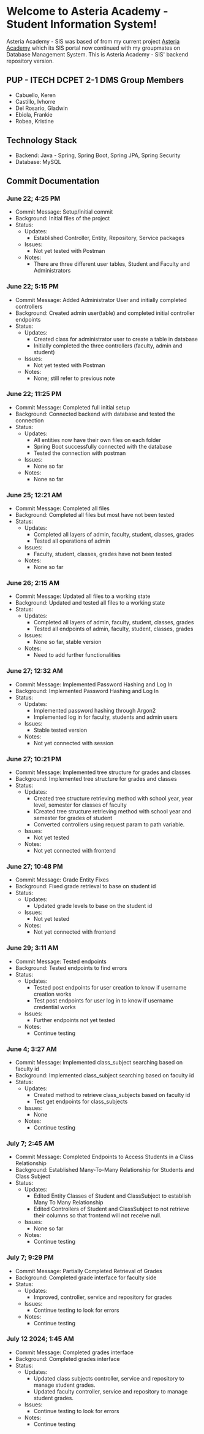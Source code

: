 # Welcome to Asteria Academy - Student Information System!
Asteria Academy - SIS was based of from my current project [Asteria Academy](https://github.com/gfdelrosario12/Asteria-Academy) which its SIS portal now continued with my groupmates on Database Management System. This is Asteria Academy - SIS' backend repository version. 

## PUP - ITECH DCPET 2-1 DMS Group Members
- Cabuello, Keren
- Castillo, Ivhorre
- Del Rosario, Gladwin
- Ebiola, Frankie
- Robea, Kristine

## Technology Stack
- Backend: Java - Spring, Spring Boot, Spring JPA, Spring Security
- Database: MySQL


## Commit Documentation

### June 22; 4:25 PM
- Commit Message: Setup/initial commit 
- Background: Initial files of the project
- Status:
    - Updates:
        - Established Controller, Entity, Repository, Service packages
    - Issues:
        - Not yet tested with Postman
    - Notes:
        - There are three different user tables, Student and Faculty and Administrators

### June 22; 5:15 PM
- Commit Message: Added Administrator User and initially completed controllers
- Background: Created admin user(table) and completed initial controller endpoints
- Status:
    - Updates:
        - Created class for administrator user to create a table in database
        - Initially completed the three controllers (faculty, admin and student)
    - Issues:
        - Not yet tested with Postman
    - Notes:
        - None; still refer to previous note

### June 22; 11:25 PM
- Commit Message: Completed full initial setup
- Background: Connected backend with database and tested the connection
- Status:
    - Updates:
        - All entities now have their own files on each folder
        - Spring Boot successfully connected with the database
        - Tested the connection with postman
    - Issues:
        - None so far
    - Notes:
        - None so far

### June 25; 12:21 AM
- Commit Message: Completed all files
- Background: Completed all files but most have not been tested
- Status:
    - Updates:
        - Completed all layers of admin, faculty, student, classes, grades
        - Tested all operations of admin
    - Issues:
        - Faculty, student, classes, grades have not been tested
    - Notes:
        - None so far

### June 26; 2:15 AM
- Commit Message: Updated all files to a working state
- Background: Updated and tested all files to a working state
- Status:
    - Updates:
        - Completed all layers of admin, faculty, student, classes, grades
        - Tested all endpoints of admin, faculty, student, classes, grades
    - Issues:
        - None so far, stable version
    - Notes:
        - Need to add further functionalities

### June 27; 12:32 AM
- Commit Message: Implemented Password Hashing and Log In
- Background: Implemented Password Hashing and Log In
- Status:
    - Updates:
        - Implemented password hashing through Argon2
        - Implemented log in for faculty, students and admin users
    - Issues:
        - Stable tested version
    - Notes:
        - Not yet connected with session

### June 27; 10:21 PM
- Commit Message: Implemented tree structure for grades and classes
- Background: Implemented tree structure for grades and classes
- Status:
    - Updates:
        - Created tree structure retrieving method with school year, year level, semester for classes of faculty
        - ICreated tree structure retrieving method with school year and semester for grades of student
        - Converted controllers using request param to path variable.
    - Issues:
        - Not yet tested
    - Notes:
        - Not yet connected with frontend

### June 27; 10:48 PM
- Commit Message: Grade Entity Fixes
- Background: Fixed grade retrieval to base on student id
- Status:
    - Updates:
        - Updated grade levels to base on the student id
    - Issues:
        - Not yet tested
    - Notes:
        - Not yet connected with frontend

### June 29; 3:11 AM
- Commit Message: Tested endpoints
- Background: Tested endpoints to find errors
- Status:
    - Updates:
        - Tested post endpoints for user creation to know if username creation works
        - Test post endpoints for user log in to know if username credential works
    - Issues:
        - Further endpoints not yet tested
    - Notes:
        - Continue testing
      
### June 4; 3:27 AM
- Commit Message: Implemented class_subject searching based on faculty id
- Background: Implemented class_subject searching based on faculty id
- Status:
    - Updates:
        - Created method to retrieve class_subjects based on faculty id
        - Test get endpoints for class_subjects
    - Issues:
        - None
    - Notes:
        - Continue testing

### July 7; 2:45 AM
- Commit Message: Completed Endpoints to Access Students in a Class Relationship
- Background: Established Many-To-Many Relationship for Students and Class Subject
- Status:
    - Updates:
        - Edited Entity Classes of Student and ClassSubject to establish Many To Many Relationship
        - Edited Controllers of Student and ClassSubject to not retrieve their columns so that frontend will not receive null.
    - Issues:
        - None so far
    - Notes:
        - Continue testing

### July 7; 9:29 PM
- Commit Message: Partially Completed Retrieval of Grades
- Background: Completed grade interface for faculty side
- Status:
    - Updates:
        - Improved, controller, service and repository for grades
    - Issues:
        - Continue testing to look for errors
    - Notes:
        - Continue testing

### July 12 2024; 1:45 AM
- Commit Message: Completed grades interface
- Background: Completed grades interface
- Status:
    - Updates:
        - Updated class subjects controller, service and repository to manage student grades.
        - Updated faculty controller, service and repository to manage student grades.
    - Issues:
        - Continue testing to look for errors
    - Notes:
      - Continue testing
